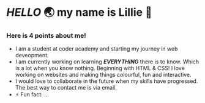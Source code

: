 # *HELLO* 🌏 my name is Lillie 🪷
### Here is 4 points about me!
- I am a student at coder academy and starting my journey in web deveopment.
- I am currently working on learning ***EVERYTHING*** there is to know. Which is a lot when you know nothing.
Beginning with HTML & CSS! I love working on websites and making things colourful, fun and interactive.
- I would love to collaborate in the future when my skills have progressed.
The best way to contact me is via email.
- ⚡ Fun fact: ...  
